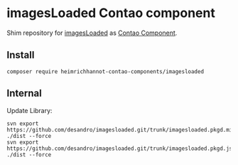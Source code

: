 # imagesLoaded Contao component

Shim repository for [imagesLoaded](https://github.com/desandro/imagesloaded) as [Contao Component](https://github.com/contao-components/installer).

## Install

```
composer require heimrichhannot-contao-components/imagesloaded
```

## Internal
 
Update Library:

```
svn export https://github.com/desandro/imagesloaded.git/trunk/imagesloaded.pkgd.min.js ./dist --force
svn export https://github.com/desandro/imagesloaded.git/trunk/imagesloaded.pkgd.js ./dist --force
```